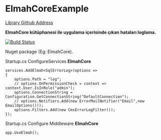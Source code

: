 # ElmahCoreExample
[Library Github Address](https://github.com/ElmahCore/ElmahCore)

**ElmahCore kütüphanesi ile uygulama içerisinde çıkan hataları loglama.**

[![Build Status](https://travis-ci.org/grandchamp/Identity.Dapper.svg?branch=master)](https://www.nuget.org/packages/ElmahCore/)

Nuget package (Eg: ElmahCore).

Startup.cs ConfigureServices **ElmahCore**
```
services.AddElmah<SqlErrorLog>(options =>
{
    options.Path = "log";
    // options.OnPermissionCheck = context => context.User.IsInRole("admin");
    options.ConnectionString = Configuration.GetConnectionString("DefaultConnection");
    // options.Notifiers.Add(new ErrorMailNotifier("Email",new EmailOptions()));
    options.Filters.Add(new CmsErrorLogFilter());
});
```

Startup.cs Configure Middleware **ElmahCore**
```
app.UseElmah();
```
